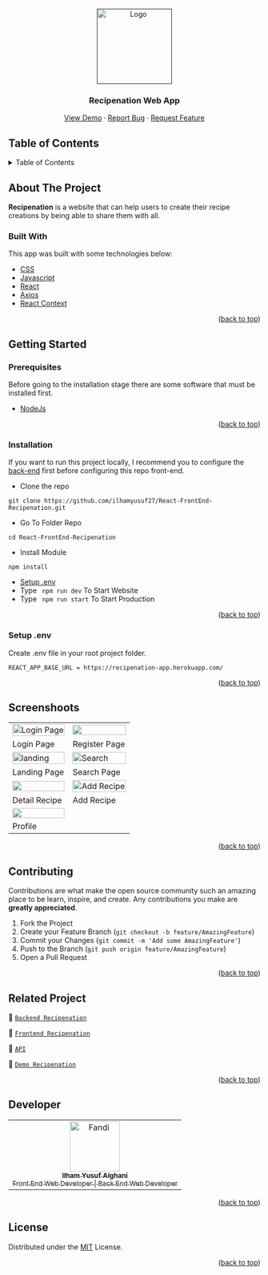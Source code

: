 <div id="top"></div>

<!-- PROJECT LOGO -->
<br />
<div align="center">
  <a href="">
    <img src="https://res.cloudinary.com/dbi5h4hdg/image/upload/v1661404167/porto/Recipenation/logo_qrorgc.svg" alt="Logo" width="150px">
  </a>

  <h3 align="center">Recipenation Web App</h3>

  <p align="center">
    <a href="https://recipenation-app.web.app/">View Demo</a>
    ·
    <a href="https://github.com/ilhamyusuf27/React-FrontEnd-Recipenation/issues">Report Bug</a>
    ·
    <a href="https://github.com/ilhamyusuf27/React-FrontEnd-Recipenation/issues">Request Feature</a>
  </p>
</div>

<!-- TABLE OF CONTENTS -->

## Table of Contents

<details>
  <summary>Table of Contents</summary>
  <ol>
    <li>
      <a href="#about-the-project">About The Project</a>
      <ul>
        <li><a href="#built-with">Built With</a></li>
      </ul>
    </li>
    <li>
      <a href="#getting-started">Getting Started</a>
      <ul>
        <li><a href="#prerequisites">Prerequisites</a></li>
        <li><a href="#installation">Installation</a></li>
        <li><a href="#setup-env-example">Setup .env example</a></li>
      </ul>
    </li>
    <li><a href="#screenshoots">Screenshots</a></li>
    <li><a href="#contributing">Contributing</a></li>
    <li><a href="#related-project">Related Project</a></li>
    <li><a href="#our-team">Contact</a></li>
    <li><a href="#license">License</a></li>
  </ol>
</details>

<!-- ABOUT THE PROJECT -->

## About The Project

**Recipenation** is a website that can help users to create their recipe creations by being able to share them with all.

### Built With

This app was built with some technologies below:

- [CSS](https://developer.mozilla.org/en-US/docs/Web/CSS)
- [Javascript](https://www.javascript.com/)
- [React](https://reactjs.org/)
- [Axios](https://axios-http.com/)
- [React Context](https://reactjs.org/docs/context.html)

<p align="right">(<a href="#top">back to top</a>)</p>

<!-- GETTING STARTED -->

## Getting Started

### Prerequisites

Before going to the installation stage there are some software that must be installed first.

- [NodeJs](https://nodejs.org/en/download/)

<p align="right">(<a href="#top">back to top</a>)</p>

### Installation

If you want to run this project locally, I recommend you to configure the [back-end](https://github.com/ilhamyusuf27/rest-api-cafe-bunga) first before configuring this repo front-end.

- Clone the repo

```
git clone https://github.com/ilhamyusuf27/React-FrontEnd-Recipenation.git
```

- Go To Folder Repo

```
cd React-FrontEnd-Recipenation
```

- Install Module

```
npm install
```

- <a href="#setup-env">Setup .env</a>
- Type ` npm run dev` To Start Website
- Type ` npm run start` To Start Production

<p align="right">(<a href="#top">back to top</a>)</p>

### Setup .env

Create .env file in your root project folder.

```
REACT_APP_BASE_URL = https://recipenation-app.herokuapp.com/
```

<p align="right">(<a href="#top">back to top</a>)</p>

## Screenshoots

<p align="center" display=flex>
   
<table>
 
  <tr>
    <td><image src="https://res.cloudinary.com/dbi5h4hdg/image/upload/v1661404177/porto/Recipenation/login_mvxsrk.png" alt="Login Page" width=100%></td>
    <td><image src="https://res.cloudinary.com/dbi5h4hdg/image/upload/v1661404176/porto/Recipenation/register_hpmmya.png" width=100%/></td>
  </tr>
   <tr>
    <td>Login Page</td>
    <td>Register Page</td>
  </tr>
  <tr>
    <td><image src="https://res.cloudinary.com/dbi5h4hdg/image/upload/v1661404193/porto/Recipenation/homepage_qihdff.png" alt="landing" width=100%></td>
    <td><image src="https://res.cloudinary.com/dbi5h4hdg/image/upload/v1661404173/porto/Recipenation/searching_haatpd.png" alt="Search" width=100%/></td>
  </tr>
  <tr>
    <td>Landing Page</td>
    <td>Search Page</td>
  </tr>
  <tr>
    <td><image src="https://res.cloudinary.com/dbi5h4hdg/image/upload/v1661404175/porto/Recipenation/detail_w2pzvi.png" width=100%></td>
    <td><image src="https://res.cloudinary.com/dbi5h4hdg/image/upload/v1661404171/porto/Recipenation/addrecipe_zc7akz.png" alt="Add Recipe" width=100%/></td>
  </tr>
  <tr>
    <td>Detail Recipe</td>
    <td>Add Recipe</td>
  </tr>
  <tr>
    <td><image src="https://res.cloudinary.com/dbi5h4hdg/image/upload/v1661404174/porto/Recipenation/profile_pinzfh.png" width=100%></td>
  </tr>
  <tr>
    <td>Profile</td>
  </tr>
</table>
      
</p>
<p align="right">(<a href="#top">back to top</a>)</p>

## Contributing

Contributions are what make the open source community such an amazing place to be learn, inspire, and create. Any contributions you make are **greatly appreciated**.

1. Fork the Project
2. Create your Feature Branch (`git checkout -b feature/AmazingFeature`)
3. Commit your Changes (`git commit -m 'Add some AmazingFeature'`)
4. Push to the Branch (`git push origin feature/AmazingFeature`)
5. Open a Pull Request

<p align="right">(<a href="#top">back to top</a>)</p>

## Related Project

:rocket: [`Backend Recipenation`](https://github.com/ilhamyusuf27/rest-api-cafe-bunga)

:rocket: [`Frontend Recipenation`](https://github.com/ilhamyusuf27/React-FrontEnd-Recipenation)

:rocket: [`API`](https://recipenation-app.herokuapp.com/)

:rocket: [`Demo Recipenation`](https://recipenation-app.web.app/)

<p align="right">(<a href="#top">back to top</a>)</p>

## Developer

<center>
  <table>
    <tr>
      <td align="center">
        <a href="https://github.com/ilhamyusuf27">
          <img width="100" src="https://avatars.githubusercontent.com/u/43610978?s=400&u=76c4f9fc270cb7cb6e82570927b32973161aa970&v=4" alt="Fandi"><br/>
          <sub><b>Ilham Yusuf Alghani</b></sub> <br/>
          <sub>Front End Web Developer | Back End Web Developer</sub>
        </a>
      </td>
  </table>
</center>

<p align="right">(<a href="#top">back to top</a>)</p>

## License

Distributed under the [MIT](/LICENSE) License.

<p align="right">(<a href="#top">back to top</a>)</p>
